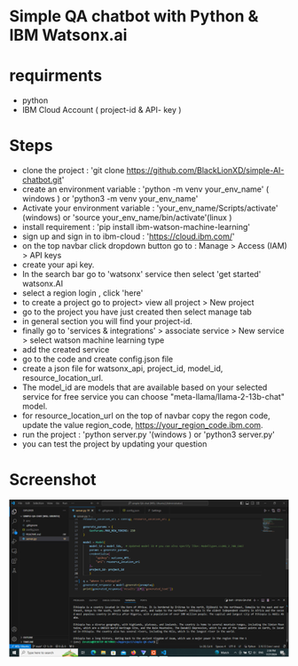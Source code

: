 # Simple QA chatbot with Python & IBM Watsonx.ai

# requirments
- python
- IBM Cloud Account ( project-id & API- key ) 

# Steps
- clone the project : 'git clone https://github.com/BlackLionXD/simple-AI-chatbot.git'
- create an environment variable : 'python -m venv your_env_name' ( windows ) or 'python3 -m venv your_env_name'
- Activate your environment variable : 'your_env_name/Scripts/activate' (windows) or 'source your_env_name/bin/activate'(linux )
- install requirement : 'pip install ibm-watson-machine-learning'
- sign up and sign in to ibm-cloud : 'https://cloud.ibm.com/'
- on the top navbar click dropdown button go to :  Manage > Access (IAM) > API keys
- create your api key.
- In the search bar go to 'watsonx' service then select 'get started' watsonx.AI
- select a region login , click 'here'
- to create a project go to project> view all project > New project
- go to the project you have just created then select manage tab
- in general section you will find your project-id.
- finally go to 'services & integrations' > associate service > New service > select watson machine learning type
- add the created service
- go to the code and create config.json file
- create a json file for watsonx_api, project_id, model_id, resource_location_url.
- The model_id are models that are available based on your selected service for free service you can choose "meta-llama/llama-2-13b-chat" model.
-  for resource_location_url on the top of navbar copy the regon code, update the value region_code, https://your_region_code.ibm.com.
-  run the project : 'python server.py '(windows ) or 'python3 server.py'
-  you can test the project by updating your question

# Screenshot
![screenshot](screenshot.PNG)
